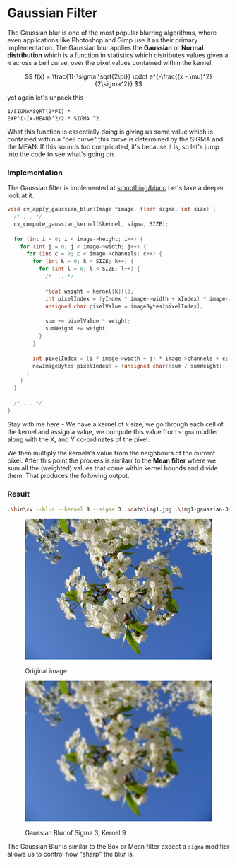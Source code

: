 # Gaussian Filter

The Gaussian blur is one of the most popular blurring algorithms, where even applications like Photoshop and Gimp use it as their primary implementation. The Gaussian blur applies the  **Gaussian** or **Normal distribution** which is a function in statistics which distributes values given a `N` across a bell curve, over the pixel values contained within the kernel.&#x20;


$$
f(x) = \frac{1}{\sigma \sqrt{2\pi}} \cdot e^{-\frac{(x - \mu)^2}{2\sigma^2}}
$$

yet again let's unpack this

```
1/SIGMA*SQRT(2*PI) *
EXP^(-(x-MEAN)^2/2 * SIGMA ^2
```

What this function is essentially doing is giving us some value which is contained within a "bell curve" this curve is determined by the  SIGMA and the MEAN. If this sounds too complicated, it's because it is, so let's jump into the code to see what's going on.&#x20;

### Implementation

The Gaussian filter is implemented at [smoothing/blur.c](https://github.com/Aadv1k/cv.c/blob/master/smoothing/blur.c) Let's take a deeper look at it.

```c
void cv_apply_gaussian_blur(Image *image, float sigma, int size) {
  /* ... */
  cv_compute_gaussian_kernel(&kernel, sigma, SIZE);

  for (int i = 0; i < image->height; i++) {
    for (int j = 0; j < image->width; j++) {
      for (int c = 0; c < image->channels; c++) {
        for (int k = 0; k < SIZE; k++) {
          for (int l = 0; l < SIZE; l++) {
            /* ... */

            float weight = kernel[k][l];
            int pixelIndex = (yIndex * image->width + xIndex) * image->channels + c;
            unsigned char pixelValue = imageBytes[pixelIndex];

            sum += pixelValue * weight;
            sumWeight += weight;
          }
        }

        int pixelIndex = (i * image->width + j) * image->channels + c;
        newImageBytes[pixelIndex] = (unsigned char)(sum / sumWeight);
      }
    }
  }

  /* ... */
}

```

Stay with me here - We have a kernel of `N` size, we go through each cell of the kernel and assign a value, we compute this value from `sigma` modifer along with the X, and Y co-ordinates of the pixel.&#x20;

We then multiply the kernels's value from the neighbours of the current pixel. After this point the process is similarr to the **Mean filter** where we sum all the (weighted) values that come within kernel bounds and divide them. That produces the following output.

### Result

```sh
.\bin\cv --blur --kernel 9 --sigma 3 .\data\img1.jpg .\img1-gaussian-3-9.png
```

<div>

<figure><img src="../.gitbook/assets/img1.jpg" alt=""><figcaption><p>Original image</p></figcaption></figure>

 

<figure><img src="../.gitbook/assets/gaussian-3-9.jpg" alt=""><figcaption><p>Gaussian Blur of Sigma 3, Kernel 9</p></figcaption></figure>

</div>

The Gaussian Blur is similar to the Box or Mean filter except a `sigma` modifier allows us to control how "sharp" the blur is.
